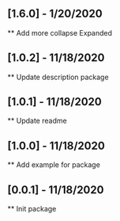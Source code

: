 ## [1.6.0] - 1/20/2020
** Add more collapse Expanded

## [1.0.2] - 11/18/2020
** Update description package

## [1.0.1] - 11/18/2020
** Update readme

## [1.0.0] - 11/18/2020
** Add example for package

## [0.0.1] - 11/18/2020
** Init package

